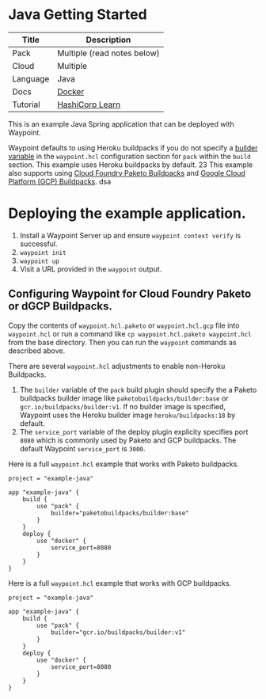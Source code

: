 # Java Getting Started

|Title|Description|
|---|---|
|Pack|Multiple (read notes below)|
|Cloud|Multiple|
|Language|Java|
|Docs|[Docker](https://www.waypointproject.io/plugins/docker)|
|Tutorial|[HashiCorp Learn](https://learn.hashicorp.com/tutorials/waypoint/get-started-docker)|

This is an example Java Spring application that can be deployed with Waypoint.

Waypoint defaults to using Heroku buildpacks if you do not specify a [builder variable](https://waypointproject.io/plugins/pack#builder) in the `waypoint.hcl` configuration section for `pack` within the `build` section. This example uses Heroku buildpacks by default.
23
This example also supports using [Cloud Foundry Paketo Buildpacks](https://paketo.io/docs/) and [Google Cloud Platform (GCP) Buildpacks](https://github.com/GoogleCloudPlatform/buildpacks).
dsa
# Deploying the example application.

1. Install a Waypoint Server up and ensure `waypoint context verify` is successful.
1. `waypoint init`
1. `waypoint up`
1. Visit a URL provided in the `waypoint` output.

## Configuring Waypoint for Cloud Foundry Paketo or dGCP Buildpacks.

Copy the contents of `waypoint.hcl.paketo` or `waypoint.hcl.gcp` file into `waypoint.hcl` or run a command like `cp waypoint.hcl.paketo waypoint.hcl` from the base directory. Then you can run the `waypoint` commands as described above.

There are several `waypoint.hcl` adjustments to enable non-Heroku Buildpacks.
1. The `builder` variable of the `pack` build plugin should specify the a Paketo buildpacks builder image like `paketobuildpacks/builder:base` or  `gcr.io/buildpacks/builder:v1`. If no builder image is specified, Waypoint uses the Heroku builder image `heroku/buildpacks:18` by default.
1. The `service_port` variable of the deploy plugin explicity specifies port `8080` which is commonly used by Paketo and GCP buildpacks. The default Waypoint `service_port` is `3000`.

Here is a full `waypoint.hcl` example that works with Paketo buildpacks.

```
project = "example-java"

app "example-java" {
    build {
        use "pack" {
            builder="paketobuildpacks/builder:base"
        }
    }
    deploy {
        use "docker" {
            service_port=8080
        }
    }
}
```

Here is a full `waypoint.hcl` example that works with GCP buildpacks.

```
project = "example-java"

app "example-java" {
    build {
        use "pack" {
            builder="gcr.io/buildpacks/builder:v1"
        }
    }
    deploy {
        use "docker" {
            service_port=8080
        }
    }
}
```
